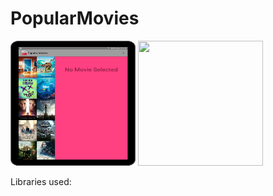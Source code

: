 # PopularMovies
                                                                                                              

<img src="movie-main.png" width="200" height="200">  <img src="movie-detail.png" width="200" height="200">

Libraries used:
